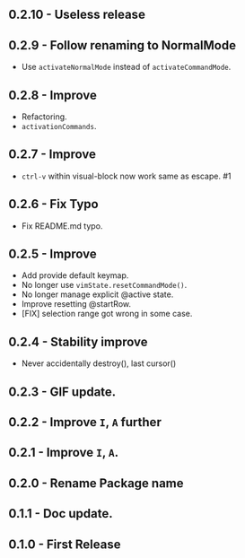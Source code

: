 ## 0.2.10 - Useless release
## 0.2.9 - Follow renaming to NormalMode
- Use `activateNormalMode` instead of `activateCommandMode`.

## 0.2.8 - Improve
* Refactoring.
* `activationCommands`.

## 0.2.7 - Improve
* `ctrl-v` within visual-block now work same as escape. #1

## 0.2.6 - Fix Typo
* Fix README.md typo.

## 0.2.5 - Improve
* Add provide default keymap.
* No longer use `vimState.resetCommandMode()`.
* No longer manage explicit @active state.
* Improve resetting @startRow.
* [FIX] selection range got wrong in some case.

## 0.2.4 - Stability improve
* Never accidentally destroy(), last cursor()

## 0.2.3 - GIF update.
## 0.2.2 - Improve `I`, `A` further
## 0.2.1 - Improve `I`, `A`.
## 0.2.0 - Rename Package name
## 0.1.1 - Doc update.
## 0.1.0 - First Release
